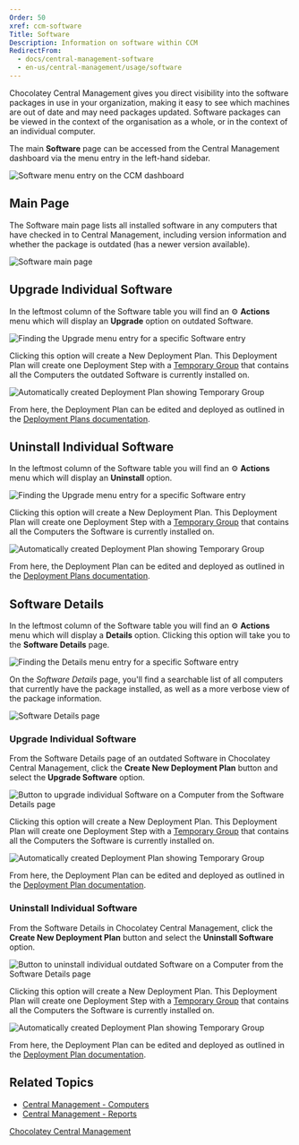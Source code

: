 ```yaml
---
Order: 50
xref: ccm-software
Title: Software
Description: Information on software within CCM
RedirectFrom:
  - docs/central-management-software
  - en-us/central-management/usage/software
---
```


Chocolatey Central Management gives you direct visibility into the software packages in use in your organization, making it easy to see which machines are out of date and may need packages updated.
Software packages can be viewed in the context of the organisation as a whole, or in the context of an individual computer.

The main **Software** page can be accessed from the Central Management dashboard via the menu entry in the left-hand sidebar.

![Software menu entry on the CCM dashboard](/assets/images/software/ccm-software-nav.png)

## Main Page

The Software main page lists all installed software in any computers that have checked in to Central Management, including version information and whether the package is outdated (has a newer version available).

![Software main page](/assets/images/software/ccm-software-main.png)

## Upgrade Individual Software

In the leftmost column of the Software table you will find an :gear: **Actions** menu which will display an **Upgrade** option on outdated Software.

![Finding the Upgrade menu entry for a specific Software entry](/assets/images/software/ccm-software-upgrade-menu.png)

Clicking this option will create a New Deployment Plan. This Deployment Plan will create one Deployment Step with a [Temporary Group](xref:ccm-groups#temporary-groups) that contains all the Computers the outdated Software is currently installed on.

![Automatically created Deployment Plan showing Temporary Group](/assets/images/software/ccm-software-temporary-group.png)

From here, the Deployment Plan can be edited and deployed as outlined in the [Deployment Plans documentation](xref:ccm-deployments).

## Uninstall Individual Software

In the leftmost column of the Software table you will find an :gear: **Actions** menu which will display an **Uninstall** option.

![Finding the Upgrade menu entry for a specific Software entry](/assets/images/software/ccm-software-uninstall-menu.png)

Clicking this option will create a New Deployment Plan. This Deployment Plan will create one Deployment Step with a [Temporary Group](xref:ccm-groups#temporary-groups) that contains all the Computers the Software is currently installed on.

![Automatically created Deployment Plan showing Temporary Group](/assets/images/software/ccm-software-temporary-group.png)

From here, the Deployment Plan can be edited and deployed as outlined in the [Deployment Plans documentation](xref:ccm-deployments).

## Software Details

In the leftmost column of the Software table you will find an :gear: **Actions** menu which will display a **Details** option.
Clicking this option will take you to the **Software Details** page.

![Finding the Details menu entry for a specific Software entry](/assets/images/software/ccm-software-details-menu.png)

On the _Software Details_ page, you'll find a searchable list of all computers that currently have the package installed, as well as a more verbose view of the package information.

![Software Details page](/assets/images/software/ccm-software-details-page.png)

### Upgrade Individual Software

From the Software Details page of an outdated Software in Chocolatey Central Management, click the **Create New Deployment Plan** button and select the **Upgrade Software** option.

![Button to upgrade individual Software on a Computer from the Software Details page](/assets/images/software/ccm-software-details-upgrade-software.png)

Clicking this option will create a New Deployment Plan. This Deployment Plan will create one Deployment Step with a [Temporary Group](xref:ccm-groups#temporary-groups) that contains all the Computers the Software is currently installed on.

![Automatically created Deployment Plan showing Temporary Group](/assets/images/software/ccm-software-temporary-group.png)

From here, the Deployment Plan can be edited and deployed as outlined in the [Deployment Plan documentation](xref:ccm-deployments).

### Uninstall Individual Software

From the Software Details in Chocolatey Central Management, click the **Create New Deployment Plan** button and select the **Uninstall Software** option.

![Button to uninstall individual outdated Software on a Computer from the Software Details page](/assets/images/software/ccm-software-details-uninstall-software.png)

Clicking this option will create a New Deployment Plan. This Deployment Plan will create one Deployment Step with a [Temporary Group](xref:ccm-groups#temporary-groups) that contains all the Computers the Software is currently installed on.

![Automatically created Deployment Plan showing Temporary Group](/assets/images/software/ccm-software-temporary-group.png)

From here, the Deployment Plan can be edited and deployed as outlined in the [Deployment Plan documentation](xref:ccm-deployments).

## Related Topics

* [Central Management - Computers](xref:ccm-computers)
* [Central Management - Reports](xref:ccm-reports)

[Chocolatey Central Management](xref:central-management)
